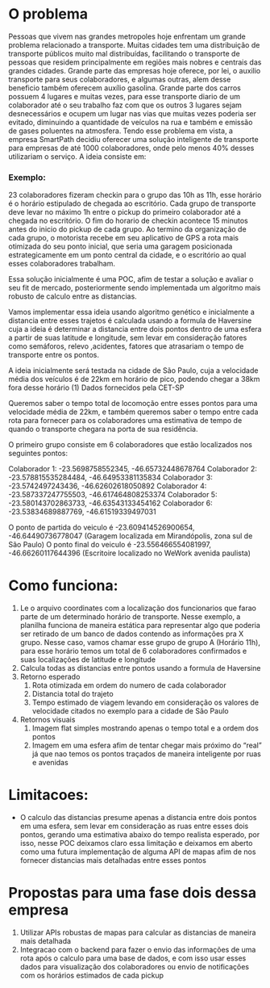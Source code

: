 # O problema

Pessoas que vivem nas grandes metropoles hoje enfrentam um grande problema relacionado a transporte. Muitas cidades tem uma distribuição de transporte públicos muito mal distribuídas, facilitando o transporte de pessoas que residem principalmente em regiões mais nobres e centrais das grandes cidades. Grande parte das empresas hoje oferece, por lei, o auxilio transporte para seus colaboradores, e algumas outras, alem desse beneficio também oferecem auxílio gasolina. Grande parte dos carros possuem 4 lugares e muitas vezes, para esse transporte diario de um colaborador até o seu trabalho faz com que os outros 3 lugares sejam desnecessários e ocupem um lugar nas vias que muitas vezes poderia ser evitado, diminuindo a quantidade de veículos na rua e também e emissão de gases poluentes na atmosfera. Tendo esse problema em vista, a empresa SmartPath decidiu oferecer uma solução inteligente de transporte para empresas de até 1000 colaboradores, onde pelo menos 40% desses utilizariam o serviço. A ideia consiste em:

### Exemplo:

23 colaboradores fizeram checkin para o grupo das 10h as 11h, esse horário é o horário estipulado de chegada ao escritório. Cada grupo de transporte deve levar no máximo 1h entre o pickup do primeiro colaborador até a chegada no escritório.
O fim do horario de checkin acontece 15 minutos antes do inicio do pickup de cada grupo. Ao termino da organização de cada grupo, o motorista recebe em seu aplicativo de GPS a rota mais otimizada do seu ponto inicial, que seria uma garagem posicionada estrategicamente em um ponto central da cidade, e o escritório ao qual esses colaboradores trabalham.

Essa solução inicialmente é uma POC, afim de testar a solução e avaliar o seu fit de mercado, posteriormente sendo implementada um algoritmo mais robusto de calculo entre as distancias.

Vamos implementar essa ideia usando algoritmo genético e inicialmente a distancia entre esses trajetos é calculada usando a formula de Haversine cuja a ideia é determinar a distancia entre dois pontos dentro de uma esfera a partir de suas latitude e longitude, sem levar em consideração fatores como semáforos, relevo ,acidentes, fatores que atrasariam o tempo de transporte entre os pontos.

A ideia inicialmente será testada na cidade de São Paulo, cuja a velocidade média dos veículos é de 22km em horário de pico, podendo chegar a 38km fora desse horário (1) Dados fornecidos pela CET-SP

Queremos saber o tempo total de locomoção entre esses pontos para uma velocidade média de 22km, e também queremos saber o tempo entre cada rota para fornecer para os colaboradores uma estimativa de tempo de quando o transporte chegara na porta de sua residência.

O primeiro grupo consiste em 6 colaboradores que estão localizados nos seguintes pontos:

Colaborador 1: -23.5698758552345, -46.65732448678764
Colaborador 2: -23.578815535284484, -46.64953381135834
Colaborador 3: -23.5742497243436, -46.62602618050892
Colaborador 4: -23.587337247755503, -46.617464808253374
Colaborador 5: -23.580143702863733, -46.63543133454162
Colaborador 6: -23.53834689887769, -46.61519339497031

O ponto de partida do veiculo é -23.609414526900654, -46.64490736778047 (Garagem localizada em Mirandópolis, zona sul de São Paulo)
O ponto final do veiculo é -23.556466554081997, -46.66260117644396 (Escritoire localizado no WeWork avenida paulista)

# Como funciona:

1. Le o arquivo coordinates com a localização dos funcionarios que farao parte de um determinado horário de transporte. Nesse exemplo, a planilha funciona de maneira estática para representar algo que poderia ser retirado de um banco de dados contendo as informações pra X grupo. Nesse caso, vamos chamar esse grupo de grupo A (Horário 11h), para esse horário temos um total de 6 colaboradores confirmados e suas localizações de latitude e longitude
2. Calcula todas as distancias entre pontos usando a formula de Haversine
3. Retorno esperado
   1. Rota otimizada em ordem do numero de cada colaborador
   2. Distancia total do trajeto
   3. Tempo estimado de viagem levando em consideração os valores de velocidade citados no exemplo para a cidade de São Paulo
4. Retornos visuais
   1. Imagem flat simples mostrando apenas o tempo total e a ordem dos pontos
   2. Imagem em uma esfera afim de tentar chegar mais próximo do “real” já que nao temos os pontos traçados de maneira inteligente por ruas e avenidas

# Limitacoes:

- O calculo das distancias presume apenas a distancia entre dois pontos em uma esfera, sem levar em consideração as ruas entre esses dois pontos, gerando uma estimativa abaixo do tempo realista esperado, por isso, nesse POC deixamos claro essa limitação e deixamos em aberto como uma futura implementação de alguma API de mapas afim de nos fornecer distancias mais detalhadas entre esses pontos

# Propostas para uma fase dois dessa empresa

1. Utilizar APIs robustas de mapas para calcular as distancias de maneira mais detalhada
2. Integracao com o backend para fazer o envio das informações de uma rota após o calculo para uma base de dados, e com isso usar esses dados para visualização dos colaboradores ou envio de notificações com os horários estimados de cada pickup
